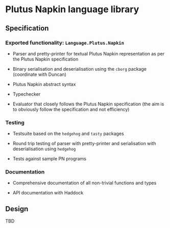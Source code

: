 # Plutus Napkin language library


## Specification

### Exported functionality: `Language.Plutus.Napkin`

* Parser and pretty-printer for textual Plutus Napkin representation as per the Plutus Napkin specification

* Binary serialisation and deserialisation using the `cborg` package (coordinate with Duncan)

* Plutus Napkin abstract syntax

* Typechecker

* Evaluator that closely follows the Plutus Napkin specification (the aim is to obviously follow the specification and not efficiency)

### Testing

* Testsuite based on the `hedgehog` and `tasty` packages

* Round trip testing of parser with pretty-printer and serialisation with deserialisation using `hedgehog`

* Tests against sample PN programs

### Documentation

* Comprehensive documentation of all non-trivial functions and types

* API documentation with Haddock


## Design

TBD
